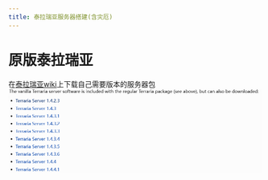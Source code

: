 ```yaml
---
title: 泰拉瑞亚服务器搭建(含灾厄)
---
```

# 原版泰拉瑞亚

在[泰拉瑞亚wiki](https://terraria.fandom.com/wiki/Server#Downloads)上下载自己需要版本的服务器包
![Alt text](image-12.png)
